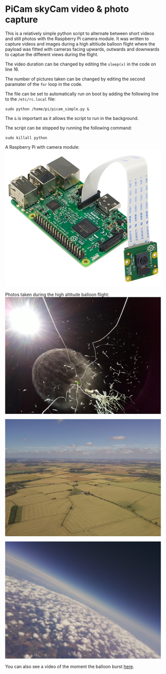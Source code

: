 # PiCam skyCam video & photo capture

This is a relatively simple python script to alternate between short videos and still photos with the Raspberry Pi camera module.
It was written to capture videos and images during a high altitiude balloon flight where the payload was fitted with cameras facing upwards, outwards and downwards to captue the different views during the flight.

The video duration can be changed by editing the `sleep(x)` in the code on line 16.

The number of pictures taken can be changed by editing the second paramater of the `for` loop in the code.

The file can be set to automatically run on boot by adding the following line to the `/etc/rc.local` file:

`sudo python /home/pi/picam_simple.py &`

The `&` is important as it allows the script to run in the background.

The script can be stopped by running the following command:

`sudo killall python`

A Raspberry Pi with camera module:
![Raspberry Pi with camera module](images/camera-module.png)

Photos taken during the high altitude balloon flight:
![The moment the balloon burst](images/balloon-burst.png)

![The launch site below](images/launch-site.jpg)

![Half way up](images/half-way-up.jpg)

You can also see a video of the moment the balloon burst [here](https://drive.google.com/file/d/1lMgBaVS7oJdVSEwQzxkLll81O-rPzlPR/view?usp=sharing).

